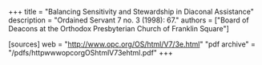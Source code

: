 +++
title = "Balancing Sensitivity and Stewardship in Diaconal Assistance"
description = "Ordained Servant 7 no. 3 (1998): 67."
authors = ["Board of Deacons at the Orthodox Presbyterian Church of Franklin Square"]

[sources]
web = "http://www.opc.org/OS/html/V7/3e.html"
"pdf archive" = "/pdfs/httpwwwopcorgOShtmlV73ehtml.pdf"
+++
